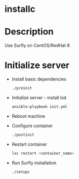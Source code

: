 installc
===========

# Description
Use Surfly on CentOS/RedHat 8

# Initialize server
- Install basic dependencies
  ```bash
  ./preinit
  ```

- Initialize server - install lxd
  ```bash
  ansible-playbook init.yml
  ```

- Reboot machine

- Configure container
  ```bash
  ./postinit
  ```

- Restart container
  ```bash
  lxc restart <container_name>
  ```

- Run Surfly installation
  ```bash
  ./setupc
  ```
